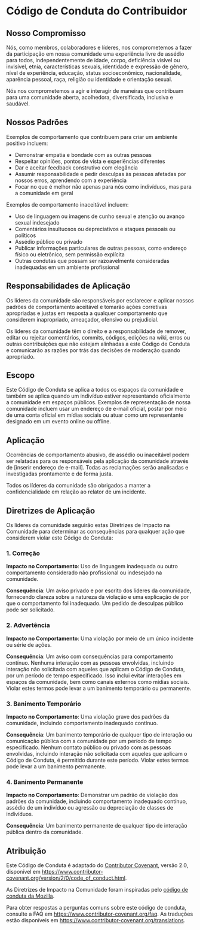 # Código de Conduta do Contribuidor

## Nosso Compromisso

Nós, como membros, colaboradores e líderes, nos comprometemos a fazer da participação em nossa comunidade uma experiência livre de assédio para todos, independentemente de idade, corpo, deficiência visível ou invisível, etnia, características sexuais, identidade e expressão de gênero, nível de experiência, educação, status socioeconômico, nacionalidade, aparência pessoal, raça, religião ou identidade e orientação sexual.

Nós nos comprometemos a agir e interagir de maneiras que contribuam para uma comunidade aberta, acolhedora, diversificada, inclusiva e saudável.

## Nossos Padrões

Exemplos de comportamento que contribuem para criar um ambiente positivo incluem:

- Demonstrar empatia e bondade com as outras pessoas
- Respeitar opiniões, pontos de vista e experiências diferentes
- Dar e aceitar feedback construtivo com elegância
- Assumir responsabilidade e pedir desculpas às pessoas afetadas por nossos erros, aprendendo com a experiência
- Focar no que é melhor não apenas para nós como indivíduos, mas para a comunidade em geral

Exemplos de comportamento inaceitável incluem:

- Uso de linguagem ou imagens de cunho sexual e atenção ou avanço sexual indesejado
- Comentários insultuosos ou depreciativos e ataques pessoais ou políticos
- Assédio público ou privado
- Publicar informações particulares de outras pessoas, como endereço físico ou eletrônico, sem permissão explícita
- Outras condutas que possam ser razoavelmente consideradas inadequadas em um ambiente profissional

## Responsabilidades de Aplicação

Os líderes da comunidade são responsáveis por esclarecer e aplicar nossos padrões de comportamento aceitável e tomarão ações corretivas apropriadas e justas em resposta a qualquer comportamento que considerem inapropriado, ameaçador, ofensivo ou prejudicial.

Os líderes da comunidade têm o direito e a responsabilidade de remover, editar ou rejeitar comentários, commits, códigos, edições na wiki, erros ou outras contribuições que não estejam alinhadas a este Código de Conduta e comunicarão as razões por trás das decisões de moderação quando apropriado.

## Escopo

Este Código de Conduta se aplica a todos os espaços da comunidade e também se aplica quando um indivíduo estiver representando oficialmente a comunidade em espaços públicos. Exemplos de representação de nossa comunidade incluem usar um endereço de e-mail oficial, postar por meio de uma conta oficial em mídias sociais ou atuar como um representante designado em um evento online ou offline.

## Aplicação

Ocorrências de comportamento abusivo, de assédio ou inaceitável podem ser relatadas para os responsáveis pela aplicação da comunidade através de [inserir endereço de e-mail]. Todas as reclamações serão analisadas e investigadas prontamente e de forma justa.

Todos os líderes da comunidade são obrigados a manter a confidencialidade em relação ao relator de um incidente.

## Diretrizes de Aplicação

Os líderes da comunidade seguirão estas Diretrizes de Impacto na Comunidade para determinar as consequências para qualquer ação que considerem violar este Código de Conduta:

### 1. Correção

**Impacto no Comportamento**: Uso de linguagem inadequada ou outro comportamento considerado não profissional ou indesejado na comunidade.

**Consequência**: Um aviso privado e por escrito dos líderes da comunidade, fornecendo clareza sobre a natureza da violação e uma explicação de por que o comportamento foi inadequado. Um pedido de desculpas público pode ser solicitado.

### 2. Advertência

**Impacto no Comportamento**: Uma violação por meio de um único incidente ou série de ações.

**Consequência**: Um aviso com consequências para comportamento contínuo. Nenhuma interação com as pessoas envolvidas, incluindo interação não solicitada com aqueles que aplicam o Código de Conduta, por um período de tempo especificado. Isso inclui evitar interações em espaços da comunidade, bem como canais externos como mídias sociais. Violar estes termos pode levar a um banimento temporário ou permanente.

### 3. Banimento Temporário

**Impacto no Comportamento**: Uma violação grave dos padrões da comunidade, incluindo comportamento inadequado contínuo.

**Consequência**: Um banimento temporário de qualquer tipo de interação ou comunicação pública com a comunidade por um período de tempo especificado. Nenhum contato público ou privado com as pessoas envolvidas, incluindo interação não solicitada com aqueles que aplicam o Código de Conduta, é permitido durante este período. Violar estes termos pode levar a um banimento permanente.

### 4. Banimento Permanente

**Impacto no Comportamento**: Demonstrar um padrão de violação dos padrões da comunidade, incluindo comportamento inadequado contínuo, assédio de um indivíduo ou agressão ou depreciação de classes de indivíduos.

**Consequência**: Um banimento permanente de qualquer tipo de interação pública dentro da comunidade.

## Atribuição

Este Código de Conduta é adaptado do [Contributor Covenant][homepage], versão 2.0, disponível em https://www.contributor-covenant.org/version/2/0/code_of_conduct.html.

As Diretrizes de Impacto na Comunidade foram inspiradas pelo [código de conduta da Mozilla](https://github.com/mozilla/diversity).

[homepage]: https://www.contributor-covenant.org

Para obter respostas a perguntas comuns sobre este código de conduta, consulte a FAQ em https://www.contributor-covenant.org/faq. As traduções estão disponíveis em https://www.contributor-covenant.org/translations.
